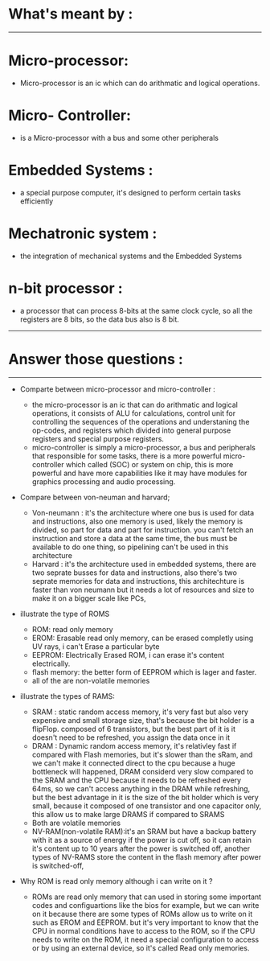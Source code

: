 # What's meant by : 
-------------------
# Micro-processor:
*   Micro-processor is an ic which can do arithmatic and logical operations.
# Micro- Controller:
* is a Micro-processor with a bus and some other peripherals
# Embedded Systems :
* a special purpose computer, it's designed to perform certain tasks efficiently
# Mechatronic system :
* the integration of mechanical systems and the Embedded Systems
# n-bit processor : 
* a processor that can process 8-bits at the same clock cycle, so all the registers are 8 bits, so the data bus also is 8 bit.
-----------------------------------------------
# Answer those questions : 
--------------------------
* Comparte between micro-processor and micro-controller :

    -   the micro-processor is an  ic that can do arithmatic and logical operations, it consists of ALU 
        for calculations, control unit for controlling the sequences of the operations and understaning the op-codes, and registers which divided into general purpose registers and special purpose registers.
    -   micro-controller is simply a micro-processor, a bus and peripherals that responsible for some
        tasks, there is a more powerful micro-controller which called (SOC) or system on chip, this is more powerful and have more capabilities like it may have modules for graphics processing and audio processing.

* Compare between von-neuman and harvard;

    -   Von-neumann : it's the architecture where one bus is used for data and instructions, also
        one memory is used, likely the memory is divided, so part for data and part for instruction.
        you can't fetch an instruction and store a data at the same time, the bus must be available to do one thing, so pipelining can't be used in this architecture
    -   Harvard : it's the architecture used in embedded systems, there are two seprate busses for
        data and instructions, also there's two seprate memories for data and instructions, this architechture is faster than von neumann but it needs a lot of resources and size to make it on a bigger scale like PCs,

*   illustrate the type of ROMS
    -   ROM: read only memory
    -   EROM: Erasable read only memory, can be erased completly using UV rays, i can't Erase
                a particular byte
    -   EEPROM: Electrically Erased ROM, i can erase it's content electrically.
    -   flash memory: the better form of EEPROM which is lager and faster.
    -   all of the are non-volatile memories

* illustrate the types of RAMS:
    -   SRAM : static random access memory, it's very fast but also very expensive and small storage
                size, that's because the bit holder is a flipFlop. composed of 6 transistors, but the best part of it is it doesn't need to be refreshed, you assign the data once in it
    -   DRAM :  Dynamic random access memory, it's relativley fast if compared with Flash memories,
                but it's slower than the sRam, and we can't make it connected direct to the cpu because a huge bottleneck will happened, DRAM considerd very slow compared to the SRAM and the CPU because it needs to be refreshed every 64ms, so we can't access anything in the DRAM while refreshing, but the best advantage in it is the size of the bit holder which is very small, because it composed of one transistor and one capacitor only, this allow us to make large DRAMS if compared to SRAMS
    -   Both are volatile memories
    -   NV-RAM(non-volatile RAM):it's an SRAM but have a backup battery with it as a source of energy
                                 if the power is cut off, so it can retain it's content up to 10 years after the power is switched off, another types of NV-RAMS store the content in the flash memory after power is switched-off,

* Why ROM is read only memory although i can write on it ?
    -   ROMs are read only memory that can used in storing some important codes and configuartions like
        the bios for example, but we can write on it because there are some types of ROMs allow us to write on it such as EROM and EEPROM.
        but it's very important to know that the CPU in normal conditions have to access to the ROM, so if the CPU needs to write on the ROM, it need a special configuration to access or by using an external device, so it's called Read only memories.


